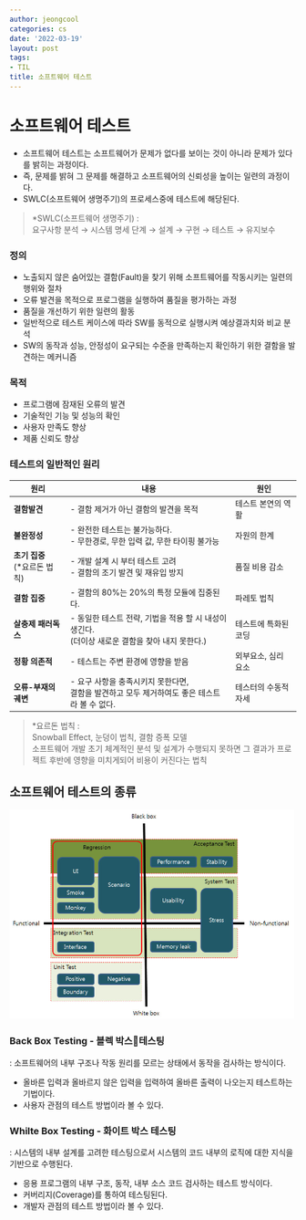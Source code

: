 ```yaml
---
author: jeongcool
categories: cs
date: '2022-03-19'
layout: post
tags:
- TIL
title: 소프트웨어 테스트
---
```


# 소프트웨어 테스트
-  소프트웨어 테스트는 소프트웨어가 문제가 없다를 보이는 것이 아니라 문제가 있다를 밝히는 과정이다.  
- 즉, 문제를 밝혀 그 문제를 해결하고 소프트웨어의 신뢰성을 높이는 일련의 과정이다.
- SWLC(소프트웨어 생명주기)의 프로세스중에 테스트에 해당된다.

> *SWLC(소프트웨어 생명주기) :  
> 요구사항 분석 &rarr; 시스템 명세 단계 &rarr; 설계 &rarr; 구현 &rarr; 테스트 &rarr; 유지보수

### 정의
- 노출되지 않은 숨어있는 결함(Fault)을 찾기 위해 소프트웨어를 작동시키는 일련의 행위와 절차
- 오류 발견을 목적으로 프로그램을 실행하여 품질을 평가하는 과정 
- 품질을 개선하기 위한 일련의 활동
- 일반적으로 테스트 케이스에 따라 SW를 동적으로 실행시켜 예상결과치와 비교 분석
- SW의 동작과 성능, 안정성이 요구되는 수준을 만족하는지 확인하기 위한 결함을 발견하는 메커니즘

### 목적
- 프로그램에 잠재된 오류의 발견
- 기술적인 기능 및 성능의 확인
- 사용자 만족도 향상
- 제품 신뢰도 향상

### 테스트의 일반적인 원리
|원리|내용|원인|
|--|--|--|
|**결함발견**|- 결함 제거가 아닌 결함의 발견을 목적 | 테스트 본연의 역활|
|**불완정성**|- 완전한 테스트는 불가능하다.<br>- 무한경로, 무한 입력 값, 무한 타이핑 불가능| 자원의 한계|
|**초기 집중**<br>(*요르돈 법칙)|- 개발 설계 시 부터 테스트 고려<br>- 결함의 조기 발견 및 재유입 방지|품질 비용 감소|
|**결함 집중**|- 결함의 80%는 20%의 특정 모듈에 집중된다.|파레토 법칙|
|**살충제 패러독스**|- 동일한 테스트 전략, 기법을 적용 할 시 내성이 생긴다.<br>(더이상 새로운 결함을 찾아 내지 못한다.)|테스트에 특화된 코딩|
|**정황 의존적**|- 테스트는 주변 환경에 영향을 받음|외부요소, 심리 요소|
|**오류-부재의 궤변**|- 요구 사항을 충족시키지 못한다면,<br>결함을 발견하고 모두 제거하여도 좋은 테스트라 볼 수 없다.|테스터의 수동적 자세|

> *요르돈 법칙 :  
> Snowball Effect, 눈덩이 법칙, 결함 증폭 모델  
> 소프트웨어 개발 초기 체계적인 분석 및 설계가 수행되지 못하면 그 결과가 프로젝트 후반에 영향을 미치게되어 비용이 커진다는 법칙

## 소프트웨어 테스트의 종류
<img width=500px src="/assets/images/posts/cs/kinds-of-test.jpg">

### Back Box Testing - 블렉 박스테스팅
: 소프트웨어의 내부 구조나 작동 원리를 모르는 상태에서 동작을 검사하는 방식이다.
- 올바른 입력과 올바르지 않은 입력을 입력하여 올바른 출력이 나오는지 테스트하는 기법이다.
- 사용자 관점의 테스트 방법이라 볼 수 있다.

### Whilte Box Testing - 화이트 박스 테스팅
: 시스템의 내부 설계를 고려한 테스팅으로서 시스템의 코드 내부의 로직에 대한 지식을 기반으로 수행된다.
- 응용 프로그램의 내부 구조, 동작, 내부 소스 코드 검사하는 테스트 방식이다.
- 커버리지(Coverage)를 통하여 테스팅된다.
- 개발자 관점의 테스트 방법이라 볼 수 있다.